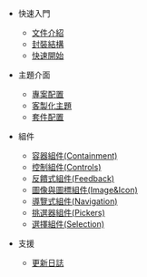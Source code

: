 <!-- - [Home](/)
- [Guide](guide.md 'The greatest guide in the world') -->

- 快速入門

  - [文件介紹](getting-start/introduction.md)
  - [封裝結構](getting-start/packageStructure.md)
  - [快速開始](getting-start/quickStart.md)

- 主題介面

  - [專案配置](theme-ui/project-configuration.md)
  - [客製化主題](theme-ui/customize-theme.md)
  - [套件配置](theme-ui/customize-vendor.md)

- 組件

  - [容器組件(Containment)](<components/容器組件(containment).md>)
  - [控制組件(Controls)](<components/控制組件(controls).md>)
  - [反饋式組件(Feedback)](<反饋式組件(feedback).md>)
  - [圖像與圖標組件(Image&Icon)](<圖像與圖標組件(imageIcon).md>)
  - [導覽式組件(Navigation)](<導覽式組件(navigation).md>)
  - [挑選器組件(Pickers)](<components/挑選器組件(pickers).md>)
  - [選擇組件(Selection)](<components/選擇組件(selection).md>)

- 支援

  - [更新日誌](support/changelog.md)

<!-- - 範例頁面

  - [mp(首頁)](example-page/mp.md)
  - [flex(flex grid)](example-page/flex.md)
  - [lp(列表頁)](example-page/lp.md)
  - [lp_table(列表頁-表格)](example-page/lp-table.md)
  - [lp_album(列表頁-相簿)](example-page/lp-album.md)
  - [cp(內容頁)](example-page/cp.md)
  - [cp_photo(內容頁-照片)](example-page/cp-photo.md)
  - [np(節點頁)](example-page/np.md)
  - [fp(轉寄友人)](example-page/fp.md)
  - [qp(意見信箱)](example-page/qp.md)
  - [form(表單)](example-page/form.md)
  - [sitemap(網站地圖)](example-page/sitemap.md)
  - [Google Search 頁面](example-page/google-search.md)
  - [404 網站錯誤](example-page/404page.md)
-->

<style>
  .search {
    display: block !important;
}
</style>
